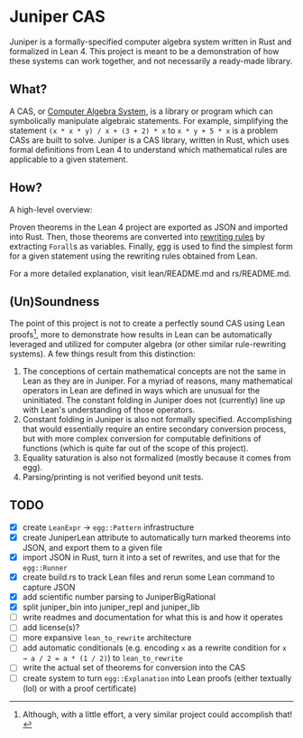 # Juniper CAS

Juniper is a formally-specified computer algebra system written in Rust and formalized in Lean 4. This project is meant to be a demonstration of how these systems can work together, and not necessarily a ready-made library.

## What?

A CAS, or [Computer Algebra System](https://en.wikipedia.org/wiki/Computer_algebra_system), is a library or program which can symbolically manipulate algebraic statements. For example, simplifying the statement `(x * x * y) / x + (3 + 2) * x` to `x * y + 5 * x` is a problem CASs are built to solve. Juniper is a CAS library, written in Rust, which uses formal definitions from Lean 4 to understand which mathematical rules are applicable to a given statement.

## How?

A high-level overview: 

Proven theorems in the Lean 4 project are exported as JSON and imported into Rust. Then, those theorems are converted into [rewriting rules](https://en.wikipedia.org/wiki/Rewriting) by extracting `Forall`s as variables. Finally, [egg](https://egraphs-good.github.io/) is used to find the simplest form for a given statement using the rewriting rules obtained from Lean.

For a more detailed explanation, visit lean/README.md and rs/README.md.

## (Un)Soundness

The point of this project is not to create a perfectly sound CAS using Lean proofs[^1], more to demonstrate how results in Lean can be automatically leveraged and utilized for computer algebra (or other similar rule-rewriting systems). A few things result from this distinction:

1. The conceptions of certain mathematical concepts are not the same in Lean as they are in Juniper. For a myriad of reasons, many mathematical operators in Lean are defined in ways which are unusual for the uninitiated. The constant folding in Juniper does not (currently) line up with Lean's understanding of those operators.
2. Constant folding in Juniper is also not formally specified. Accomplishing that would essentially require an entire secondary conversion process, but with more complex conversion for computable definitions of functions (which is quite far out of the scope of this project).
3. Equality saturation is also not formalized (mostly because it comes from egg).
4. Parsing/printing is not verified beyond unit tests.

## TODO
- [x] create `LeanExpr` -> `egg::Pattern` infrastructure
- [x] create JuniperLean attribute to automatically turn marked theorems into JSON, and export them to a given file
- [x] import JSON in Rust, turn it into a set of rewrites, and use that for the `egg::Runner`
- [x] create build.rs to track Lean files and rerun some Lean command to capture JSON
- [x] add scientific number parsing to JuniperBigRational
- [x] split juniper_bin into juniper_repl and juniper_lib
- [ ] write readmes and documentation for what this is and how it operates
- [ ] add license(s)?
- [ ] more expansive `lean_to_rewrite` architecture
- [ ] add automatic conditionals (e.g. encoding `x` as a rewrite condition for `x → a / 2 = a * (1 / 2)`) to `lean_to_rewrite`
- [ ] write the actual set of theorems for conversion into the CAS
- [ ] create system to turn `egg::Explanation` into Lean proofs (either textually (lol) or with a proof certificate)

[^1]: Although, with a little effort, a very similar project could accomplish that!